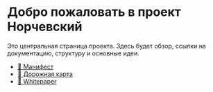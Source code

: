 # Добро пожаловать в проект Норчевский

Это центральная страница проекта. Здесь будет обзор, ссылки на документацию, структуру и основные идеи.

- [📌 Манифест](vision.md)
- [📍 Дорожная карта](roadmap.md)
- [📄 Whitepaper](whitepaper.md)
